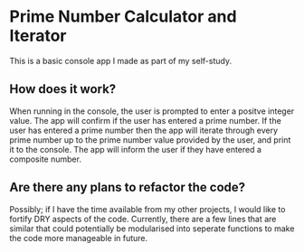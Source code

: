 # Prime Number Calculator and Iterator

This is a basic console app I made as part of my self-study.

## How does it work?

When running in the console, the user is prompted to enter a positve integer value. The app will confirm if the user has entered a prime number. If the user has entered a prime number then the app will iterate through every prime number up to the prime number value provided by the user, and print it to the console. The app will inform the user if they have entered a composite number.

## Are there any plans to refactor the code?

Possibly; if I have the time available from my other projects, I would like to fortify DRY aspects of the code. Currently, there are a few lines that are similar that could potentially be modularised into seperate functions to make the code more manageable in future.  
